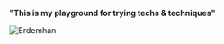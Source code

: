 <b style="text-align: center;">"This is my playground for trying techs & techniques" </b>

<img src="https://www.artmajeur.com/medias/standard/y/s/ysbel/artwork/13948145_far-from-the-madding-crowd.jpg" alt="Erdemhan">

